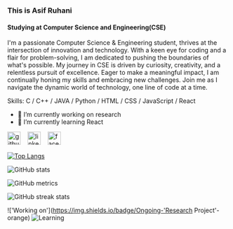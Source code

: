 ### This is Asif Ruhani
#### Studying at Computer Science and Engineering(CSE)


I'm a passionate Computer Science & Engineering student, thrives at the intersection of innovation and technology. With a keen eye for coding and a flair for problem-solving, I am dedicated to pushing the boundaries of what's possible. My journey in CSE is driven by curiosity, creativity, and a relentless pursuit of excellence. Eager to make a meaningful impact, I am continually honing my skills and embracing new challenges. Join me as I navigate the dynamic world of technology, one line of code at a time.

Skills: C / C++ / JAVA / Python / HTML / CSS / JavaScript / React

- 🔭 I’m currently working on research 
- 🌱 I’m currently learning React


[<img src='https://cdn.jsdelivr.net/npm/simple-icons@3.0.1/icons/github.svg' alt='github' style='height:30px;width:30px;'>](https://github.com/Asif-Ruhani)
&nbsp;&nbsp;
[<img src='https://cdn.jsdelivr.net/npm/simple-icons@3.0.1/icons/linkedin.svg' alt='linkedin' style='height:30px;width:30px;'>](https://www.linkedin.com/in/asif-ruhani-b53884251/)
&nbsp;&nbsp;
[<img src='https://cdn.jsdelivr.net/npm/simple-icons@3.0.1/icons/facebook.svg' alt='facebook' style='height:30px;width:30px;'>](https://www.facebook.com/asif.ruhani.58)
&nbsp;&nbsp;
 

[![Top Langs](https://github-readme-stats.vercel.app/api/top-langs/?username=Asif-Ruhani)](https://github.com/anuraghazra/github-readme-stats)

![GitHub stats](https://github-readme-stats.vercel.app/api?username=Asif-Ruhani&show_icons=true)  

![GitHub metrics](https://metrics.lecoq.io/Asif-Ruhani)  

![GitHub streak stats](https://streak-stats.demolab.com/?user=Asif-Ruhani)  


!['Working on'](https://img.shields.io/badge/Ongoing-'Research Project'-orange)
![Learning](https://img.shields.io/badge/Learning-React-blue)













